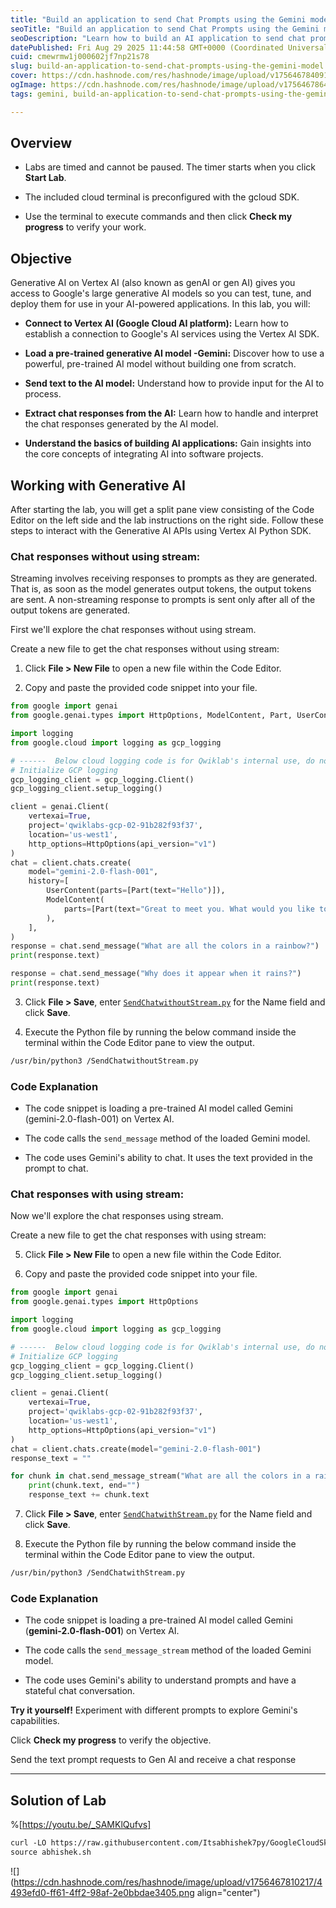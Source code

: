 ```yaml
---
title: "Build an application to send Chat Prompts using the Gemini model -"
seoTitle: "Build an application to send Chat Prompts using the Gemini model "
seoDescription: "Learn how to build an AI application to send chat prompts using Google's Gemini model on Vertex AI. Explore non-streaming and streaming responses"
datePublished: Fri Aug 29 2025 11:44:58 GMT+0000 (Coordinated Universal Time)
cuid: cmewrmw1j000602jf7np21s78
slug: build-an-application-to-send-chat-prompts-using-the-gemini-model
cover: https://cdn.hashnode.com/res/hashnode/image/upload/v1756467840911/d63b68bc-e285-4739-b8ea-182a7efb60d9.png
ogImage: https://cdn.hashnode.com/res/hashnode/image/upload/v1756467864585/a248f9ff-9224-40a6-94e4-46b372b9d887.png
tags: gemini, build-an-application-to-send-chat-prompts-using-the-gemini-model, chat-prompts

---
```


## Overview

* Labs are timed and cannot be paused. The timer starts when you click **Start Lab**.
    
* The included cloud terminal is preconfigured with the gcloud SDK.
    
* Use the terminal to execute commands and then click **Check my progress** to verify your work.
    

## Objective

Generative AI on Vertex AI (also known as genAI or gen AI) gives you access to Google's large generative AI models so you can test, tune, and deploy them for use in your AI-powered applications. In this lab, you will:

* **Connect to Vertex AI (Google Cloud AI platform):** Learn how to establish a connection to Google's AI services using the Vertex AI SDK.
    
* **Load a pre-trained generative AI model -Gemini:** Discover how to use a powerful, pre-trained AI model without building one from scratch.
    
* **Send text to the AI model:** Understand how to provide input for the AI to process.
    
* **Extract chat responses from the AI:** Learn how to handle and interpret the chat responses generated by the AI model.
    
* **Understand the basics of building AI applications:** Gain insights into the core concepts of integrating AI into software projects.
    

## Working with Generative AI

After starting the lab, you will get a split pane view consisting of the Code Editor on the left side and the lab instructions on the right side. Follow these steps to interact with the Generative AI APIs using Vertex AI Python SDK.

### Chat responses without using stream:

Streaming involves receiving responses to prompts as they are generated. That is, as soon as the model generates output tokens, the output tokens are sent. A non-streaming response to prompts is sent only after all of the output tokens are generated.

First we'll explore the chat responses without using stream.

Create a new file to get the chat responses without using stream:

1. Click **File &gt; New File** to open a new file within the Code Editor.
    
2. Copy and paste the provided code snippet into your file.
    

```python
from google import genai
from google.genai.types import HttpOptions, ModelContent, Part, UserContent

import logging
from google.cloud import logging as gcp_logging

# ------  Below cloud logging code is for Qwiklab's internal use, do not edit/remove it. --------
# Initialize GCP logging
gcp_logging_client = gcp_logging.Client()
gcp_logging_client.setup_logging()

client = genai.Client(
    vertexai=True,
    project='qwiklabs-gcp-02-91b282f93f37',
    location='us-west1',
    http_options=HttpOptions(api_version="v1")
)
chat = client.chats.create(
    model="gemini-2.0-flash-001",
    history=[
        UserContent(parts=[Part(text="Hello")]),
        ModelContent(
            parts=[Part(text="Great to meet you. What would you like to know?")],
        ),
    ],
)
response = chat.send_message("What are all the colors in a rainbow?")
print(response.text)

response = chat.send_message("Why does it appear when it rains?")
print(response.text)
```

3. Click **File &gt; Save**, enter [`SendChatwithoutStream.py`](http://SendChatwithoutStream.py) for the Name field and click **Save**.
    
4. Execute the Python file by running the below command inside the terminal within the Code Editor pane to view the output.
    

```apache
/usr/bin/python3 /SendChatwithoutStream.py
```

### Code Explanation

* The code snippet is loading a pre-trained AI model called Gemini (gemini-2.0-flash-001) on Vertex AI.
    
* The code calls the `send_message` method of the loaded Gemini model.
    
* The code uses Gemini's ability to chat. It uses the text provided in the prompt to chat.
    

### Chat responses with using stream:

Now we'll explore the chat responses using stream.

Create a new file to get the chat responses with using stream:

5. Click **File &gt; New File** to open a new file within the Code Editor.
    
6. Copy and paste the provided code snippet into your file.
    

```python
from google import genai
from google.genai.types import HttpOptions

import logging
from google.cloud import logging as gcp_logging

# ------  Below cloud logging code is for Qwiklab's internal use, do not edit/remove it. --------
# Initialize GCP logging
gcp_logging_client = gcp_logging.Client()
gcp_logging_client.setup_logging()

client = genai.Client(
    vertexai=True,
    project='qwiklabs-gcp-02-91b282f93f37',
    location='us-west1',
    http_options=HttpOptions(api_version="v1")
)
chat = client.chats.create(model="gemini-2.0-flash-001")
response_text = ""

for chunk in chat.send_message_stream("What are all the colors in a rainbow?"):
    print(chunk.text, end="")
    response_text += chunk.text
```

7. Click **File &gt; Save**, enter [`SendChatwithStream.py`](http://SendChatwithStream.py) for the Name field and click **Save**.
    
8. Execute the Python file by running the below command inside the terminal within the Code Editor pane to view the output.
    

```apache
/usr/bin/python3 /SendChatwithStream.py
```

### Code Explanation

* The code snippet is loading a pre-trained AI model called Gemini (**gemini-2.0-flash-001**) on Vertex AI.
    
* The code calls the `send_message_stream` method of the loaded Gemini model.
    
* The code uses Gemini's ability to understand prompts and have a stateful chat conversation.
    

**Try it yourself!** Experiment with different prompts to explore Gemini's capabilities.

Click **Check my progress** to verify the objective.

Send the text prompt requests to Gen AI and receive a chat response

---

## Solution of Lab

%[https://youtu.be/_SAMKlQufvs] 

```apache
curl -LO https://raw.githubusercontent.com/Itsabhishek7py/GoogleCloudSkillsboost/refs/heads/main/Build%20an%20application%20to%20send%20Chat%20Prompts%20using%20the%20Gemini%20model/abhishek.sh
source abhishek.sh
```

![](https://cdn.hashnode.com/res/hashnode/image/upload/v1756467810217/4493efd0-ff61-4ff2-98af-2e0bbdae3405.png align="center")